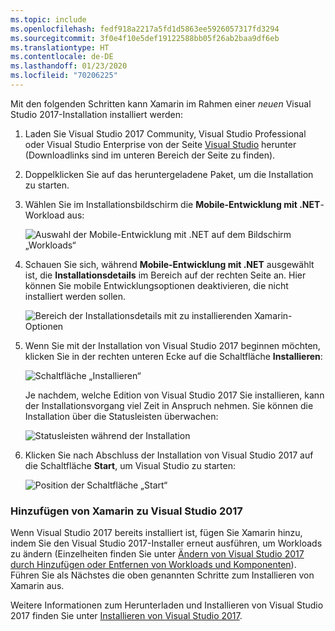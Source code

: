 ```yaml
---
ms.topic: include
ms.openlocfilehash: fedf918a2217a5fd1d5863ee5926057317fd3294
ms.sourcegitcommit: 3f0e4f10e5def19122588bb05f26ab2baa9df6eb
ms.translationtype: HT
ms.contentlocale: de-DE
ms.lasthandoff: 01/23/2020
ms.locfileid: "70206225"
---
```

Mit den folgenden Schritten kann Xamarin im Rahmen einer _neuen_ Visual Studio 2017-Installation installiert werden:

1. Laden Sie Visual Studio 2017 Community, Visual Studio Professional oder Visual Studio Enterprise von der Seite [Visual Studio](https://visualstudio.microsoft.com/vs/) herunter (Downloadlinks sind im unteren Bereich der Seite zu finden).

2. Doppelklicken Sie auf das heruntergeladene Paket, um die Installation zu starten.

3. Wählen Sie im Installationsbildschirm die **Mobile-Entwicklung mit .NET**-Workload aus:

    ![Auswahl der Mobile-Entwicklung mit .NET auf dem Bildschirm „Workloads“](~/get-started/installation/windows-images/01-mobile-dev-workload.png)

4. Schauen Sie sich, während **Mobile-Entwicklung mit .NET** ausgewählt ist, die **Installationsdetails** im Bereich auf der rechten Seite an. Hier können Sie mobile Entwicklungsoptionen deaktivieren, die nicht installiert werden sollen.

    ![Bereich der Installationsdetails mit zu installierenden Xamarin-Optionen](~/get-started/installation/windows-images/02-summary.png)

5. Wenn Sie mit der Installation von Visual Studio 2017 beginnen möchten, klicken Sie in der rechten unteren Ecke auf die Schaltfläche **Installieren**:

    ![Schaltfläche „Installieren“](~/get-started/installation/windows-images/03-click-install.png)

   Je nachdem, welche Edition von Visual Studio 2017 Sie installieren, kann der Installationsvorgang viel Zeit in Anspruch nehmen. Sie können die Installation über die Statusleisten überwachen:

    ![Statusleisten während der Installation](~/get-started/installation/windows-images/04-progress-bars.png)

6. Klicken Sie nach Abschluss der Installation von Visual Studio 2017 auf die Schaltfläche **Start**, um Visual Studio zu starten:

    ![Position der Schaltfläche „Start“](~/get-started/installation/windows-images/05-launch.png)

<a name="vs2017" />

### <a name="adding-xamarin-to-visual-studio-2017"></a>Hinzufügen von Xamarin zu Visual Studio 2017

Wenn Visual Studio 2017 bereits installiert ist, fügen Sie Xamarin hinzu, indem Sie den Visual Studio 2017-Installer erneut ausführen, um Workloads zu ändern (Einzelheiten finden Sie unter [Ändern von Visual Studio 2017 durch Hinzufügen oder Entfernen von Workloads und Komponenten](https://docs.microsoft.com/visualstudio/install/modify-visual-studio)). Führen Sie als Nächstes die oben genannten Schritte zum Installieren von Xamarin aus.

Weitere Informationen zum Herunterladen und Installieren von Visual Studio 2017 finden Sie unter [Installieren von Visual Studio 2017](https://docs.microsoft.com/visualstudio/install/install-visual-studio).
